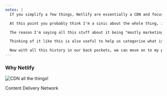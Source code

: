 ```yaml
---
notes: |
  If you simplify a few things, Netlify are essentially a CDN and focus on serving **static** assets quickly all over the world. Part of what makes JAM applications "jammie" is the idea of not having servers, and essentailly serving things statically... which plays quite well for a company that specialises in just that.

  At this point you probably think I'm a sinic about the whole thing, in fact it's quite the opposite! I'm in love with JAM Stack and I am a big fan of Netlify

  The reason I'm saying all this stuff about it being "mostly marketing" is to illustrate that JAM Stack is not something REVOLUTIONARY but instead it is an evolution of what we already know that has expertly been given a name that we can all talk about.

  Thinking of it like this is also useful to help us categorise what is or isn't a JAM application and it also helps to demistify the term (at least it does for me)

  Now with all this history in our back pockets, we can move on to my patent pending JAM Stack Classification spectrum
---
```


### Why Netlify

![CDN all the things!](/images/what-is-a-cdn.webp)

Content Delivery Network
